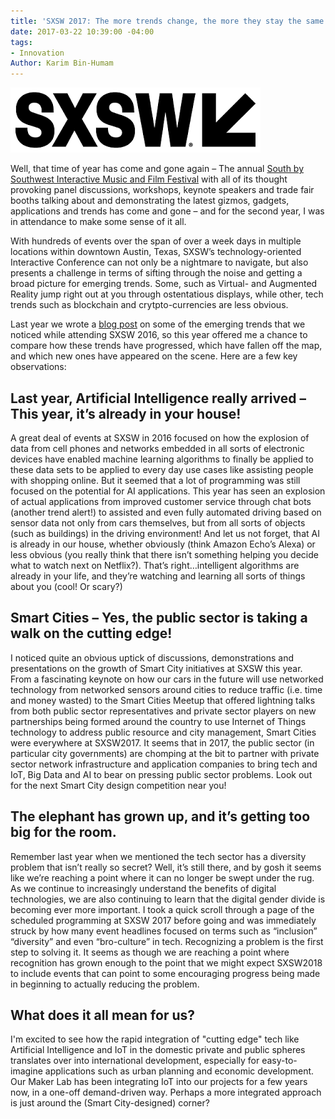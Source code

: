 ```yaml
---
title: 'SXSW 2017: The more trends change, the more they stay the same'
date: 2017-03-22 10:39:00 -04:00
tags:
- Innovation
Author: Karim Bin-Humam
---
```


![download (1).png](/uploads/download%20(1).png)

Well, that time of year has come and gone again – The annual [South by Southwest Interactive Music and Film Festival](https://www.sxsw.com/) with all of its thought provoking panel discussions, workshops, keynote speakers and trade fair booths talking about and demonstrating the latest gizmos, gadgets, applications and trends has come and gone – and for the second year, I was in attendance to make some sense of it all.

<!--more-->

With hundreds of events over the span of over a week days in multiple locations within downtown Austin, Texas, SXSW’s technology-oriented Interactive Conference can not only be a nightmare to navigate, but also presents a challenge in terms of sifting through the noise and getting a broad picture for emerging trends. Some, such as Virtual- and Augmented Reality jump right out at you through ostentatious displays, while other, tech trends such as blockchain and crytpto-currencies are less obvious.

Last year we wrote a [blog post](https://dai-global-digital.com/sxsw-tech-trends-2016.html) on some of the emerging trends that we noticed while attending SXSW 2016, so this year offered me a chance to compare how these trends have progressed, which have fallen off the map, and which new ones have appeared on the scene. Here are a few key observations:

## Last year, Artificial Intelligence really arrived – This year, it’s already in your house!

A great deal of events at SXSW in 2016 focused on how the explosion of data from cell phones and networks embedded in all sorts of electronic devices have enabled machine learning algorithms to finally be applied to these data sets to be applied to every day use cases like assisting people with shopping online. But it seemed that a lot of programming was still focused on the potential for AI applications. This year has seen an explosion of actual applications from improved customer service through chat bots (another trend alert!) to assisted and even fully automated driving based on sensor data not only from cars themselves, but from all sorts of objects (such as buildings) in the driving environment! And let us not forget, that AI is already in our house, whether obviously (think Amazon Echo’s Alexa) or less obvious (you really think that there isn’t something helping you decide what to watch next on Netflix?). That’s right…intelligent algorithms are already in your life, and they’re watching and learning all sorts of things about you (cool! Or scary?)

## Smart Cities – Yes, the public sector is taking a walk on the cutting edge!

I noticed quite an obvious uptick of discussions, demonstrations and presentations on the growth of Smart City initiatives at SXSW this year. From a fascinating keynote on how our cars in the future will use networked technology from networked sensors around cities to reduce traffic (i.e. time and money wasted) to the Smart Cities Meetup that offered lightning talks from both public sector representatives and private sector players on new partnerships being formed around the country to use Internet of Things technology to address public resource and city management, Smart Cities were everywhere at SXSW2017. It seems that in 2017, the public sector (in particular city governments) are chomping at the bit to partner with private sector network infrastructure and application companies to bring tech and IoT, Big Data and AI to bear on pressing public sector problems. Look out for the next Smart City design competition near you! 

## The elephant has grown up, and it’s getting too big for the room.

Remember last year when we mentioned the tech sector has a diversity problem that isn’t really so secret? Well, it’s still there, and by gosh it seems like we’re reaching a point where it can no longer be swept under the rug. As we continue to increasingly understand the benefits of digital technologies, we are also continuing to learn that the digital gender divide is becoming ever more important. I took a quick scroll through a page of the scheduled programming at SXSW 2017 before going and was immediately struck by how many event headlines focused on terms such as “inclusion” “diversity” and even “bro-culture” in tech. Recognizing a problem is the first step to solving it. It seems as though we are reaching a point where recognition has grown enough to the point that we might expect SXSW2018 to include events that can point to some encouraging progress being made in beginning to actually reducing the problem.

## What does it all mean for us?

I'm excited to see how the rapid integration of "cutting edge" tech like Artificial Intelligence and IoT in the domestic private and public spheres translates over into international development, especially for easy-to-imagine applications such as urban planning and economic development. Our Maker Lab has been integrating IoT into our projects for a few years now, in a one-off demand-driven way. Perhaps a more integrated approach is just around the (Smart City-designed) corner?



